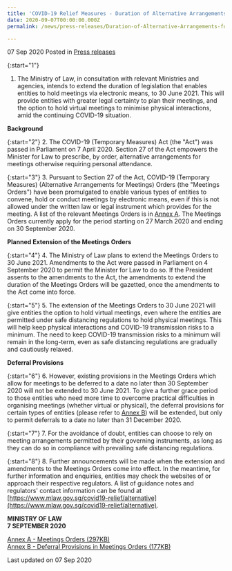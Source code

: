 ```yaml
---
title: 'COVID-19 Relief Measures - Duration of Alternative Arrangements for Meetings to be Extended'
date: 2020-09-07T00:00:00.000Z
permalink: /news/press-releases/Duration-of-Alternative-Arrangements-for-Meetings-to-be-Extended

---
```



07 Sep 2020 Posted in [Press releases](/news/press-releases)

{:start="1"}
1. The Ministry of Law, in consultation with relevant Ministries and agencies, intends to extend the duration of legislation that enables entities to hold meetings via electronic means, to 30 June 2021. This will provide entities with greater legal certainty to plan their meetings, and the option to hold virtual meetings to minimise physical interactions, amid the continuing COVID-19 situation.

**Background**

{:start="2"}
2. The COVID-19 (Temporary Measures) Act (the "Act") was passed in Parliament on 7 April 2020. Section 27 of the Act empowers the Minister for Law to prescribe, by order, alternative arrangements for meetings otherwise requiring personal attendance. 

{:start="3"}
3. Pursuant to Section 27 of the Act, COVID-19 (Temporary Measures) (Alternative Arrangements for Meetings) Orders (the "Meetings Orders") have been promulgated to enable various types of entities to convene, hold or conduct meetings by electronic means, even if this is not allowed under the written law or legal instrument which provides for the meeting. A list of the relevant Meetings Orders is in <u>Annex A</u>. The Meetings Orders currently apply for the period starting on 27 March 2020 and ending on 30 September 2020. 

**Planned Extension of the Meetings Orders**

{:start="4"}
4. The Ministry of Law plans to extend the Meetings Orders to 30 June 2021. Amendments to the Act were passed in Parliament on 4 September 2020 to permit the Minister for Law to do so. If the President assents to the amendments to the Act, the amendments to extend the duration of the Meetings Orders will be gazetted, once the amendments to the Act come into force. 

{:start="5"}
5. The extension of the Meetings Orders to 30 June 2021 will give entities the option to hold virtual meetings, even where the entities are permitted under safe distancing regulations to hold physical meetings. This will help keep physical interactions and COVID-19 transmission risks to a minimum. The need to keep COVID-19 transmission risks to a minimum will remain in the long-term, even as safe distancing regulations are gradually and cautiously relaxed. 

**Deferral Provisions**

{:start="6"}
6. However, existing provisions in the Meetings Orders which allow for meetings to be deferred to a date no later than 30 September 2020 will not be extended to 30 June 2021. To give a further grace period to those entities who need more time to overcome practical difficulties in organising meetings (whether virtual or physical), the deferral provisions for certain types of entities (please refer to <u>Annex B</u>) will be extended, but only to permit deferrals to a date no later than 31 December 2020. 

{:start="7"}
7. For the avoidance of doubt, entities can choose to rely on meeting arrangements permitted by their governing instruments, as long as they can do so in compliance with prevailing safe distancing regulations.

{:start="8"}
8. Further announcements will be made when the extension and amendments to the Meetings Orders come into effect. In the meantime, for further information and enquiries, entities may check the websites of or approach their respective regulators. A list of guidance notes and regulators' contact information can be found at [https://www.mlaw.gov.sg/covid19-relief/alternative](https://www.mlaw.gov.sg/covid19-relief/alternative).  


**MINISTRY OF LAW**
<br>**7 SEPTEMBER 2020**


[Annex A - Meetings Orders (297KB)](/files/news/press-releases/2020/9/AnnexA_AlternativeMeetingArrangements.pdf)
<br>[Annex B - Deferral Provisions in Meetings Orders (177KB)](/files/news/press-releases/2020/9/AnnexB_AlternativeMeetingArrangements.pdf)


<p class="right-side-updated">Last updated on 07 Sep 2020</p>
